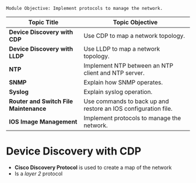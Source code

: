 `Module Objective: Implement protocols to manage the network.`

| **Topic Title**                        | **Topic Objective**                                            |
| -------------------------------------- | -------------------------------------------------------------- |
| **Device Discovery with CDP**          | Use CDP to map a network topology.                             |
| **Device Discovery with LLDP**         | Use LLDP to map a network topology.                            |
| **NTP**                                | Implement NTP between an NTP client and NTP server.            |
| **SNMP**                               | Explain how SNMP operates.                                     |
| **Syslog**                             | Explain syslog operation.                                      |
| **Router and Switch File Maintenance** | Use commands to back up and restore an IOS configuration file. |
| **IOS Image Management**               | Implement protocols to manage the network.                     |
# Device Discovery with CDP
- **Cisco Discovery Protocol** is used to create a map of the network
- Is a *layer 2* protocol